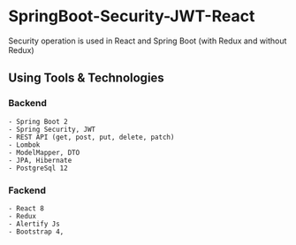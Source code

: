 # SpringBoot-Security-JWT-React
Security operation is used in React and Spring Boot (with Redux and without Redux)

## Using Tools & Technologies
### Backend
``` 
- Spring Boot 2
- Spring Security, JWT
- REST API (get, post, put, delete, patch)
- Lombok
- ModelMapper, DTO
- JPA, Hibernate
- PostgreSql 12
```
### Fackend
``` 
- React 8
- Redux
- Alertify Js
- Bootstrap 4,
```
